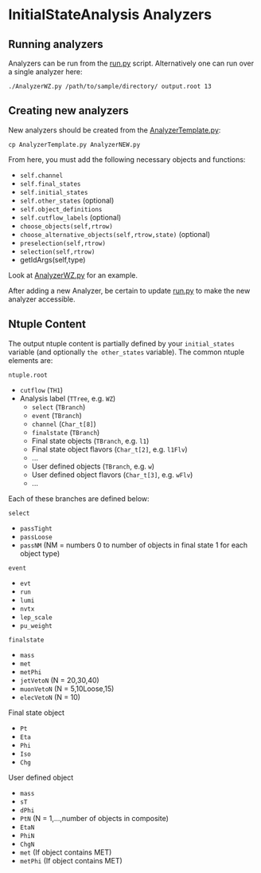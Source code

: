 InitialStateAnalysis Analyzers
==============================

Running analyzers
-----------------

Analyzers can be run from the [run.py](../run.py) script. Alternatively one can run over a single analyzer
here:

```
./AnalyzerWZ.py /path/to/sample/directory/ output.root 13
```

Creating new analyzers
----------------------

New analyzers should be created from the [AnalyzerTemplate.py](AnalyzerTemplate.py):

```
cp AnalyzerTemplate.py AnalyzerNEW.py
```

From here, you must add the following necessary objects and functions:

* `self.channel`
* `self.final_states`
* `self.initial_states`
* `self.other_states` (optional)
* `self.object_definitions`
* `self.cutflow_labels` (optional)
* `choose_objects(self,rtrow)`
* `choose_alternative_objects(self,rtrow,state)` (optional)
* `preselection(self,rtrow)`
* `selection(self,rtrow)`
*  getIdArgs(self,type)

Look at [AnalyzerWZ.py](AnalyzerWZ.py) for an example.

After adding a new Analyzer, be certain to update [run.py](../run.py) to make the new analyzer accessible.

Ntuple Content
--------------

The output ntuple content is partially defined by your `initial_states` variable (and optionally `the other_states`
variable). The common ntuple elements are:

`ntuple.root`
* `cutflow` (`TH1`)
* Analysis label (`TTree`, e.g. `WZ`)
  * `select` (`TBranch`)
  * `event` (`TBranch`)
  * `channel` (`Char_t[8]`)
  * `finalstate` (`TBranch`)
  * Final state objects (`TBranch`, e.g. `l1`)
  * Final state object flavors (`Char_t[2]`, e.g. `l1Flv`)
  * ...
  * User defined objects (`TBranch`, e.g. `w`)
  * User defined object flavors (`Char_t[3]`, e.g. `wFlv`)
  * ...

Each of these branches are defined below:

`select`
* `passTight`
* `passLoose`
* `passNM` (NM = numbers 0 to number of objects in final state 1 for each object type)

`event`
* `evt`
* `run`
* `lumi`
* `nvtx`
* `lep_scale`
* `pu_weight`

`finalstate`
* `mass`
* `met`
* `metPhi`
* `jetVetoN` (N = 20,30,40)
* `muonVetoN` (N = 5,10Loose,15)
* `elecVetoN` (N = 10)

Final state object
* `Pt`
* `Eta`
* `Phi`
* `Iso`
* `Chg`

User defined object
* `mass`
* `sT`
* `dPhi`
* `PtN` (N = 1,...,number of objects in composite)
* `EtaN`
* `PhiN`
* `ChgN`
* `met` (If object contains MET)
* `metPhi` (If object contains MET)
